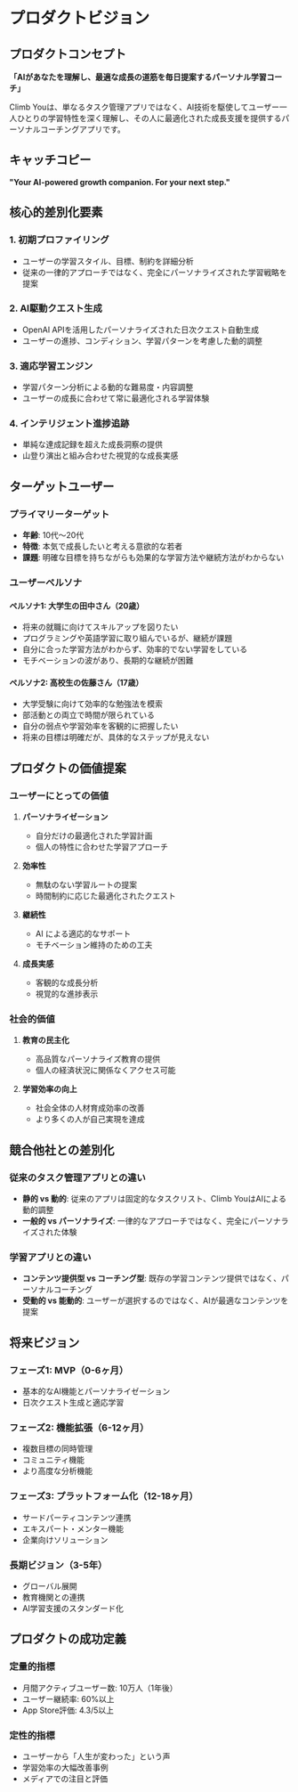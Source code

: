 # プロダクトビジョン

## プロダクトコンセプト

**「AIがあなたを理解し、最適な成長の道筋を毎日提案するパーソナル学習コーチ」**

Climb Youは、単なるタスク管理アプリではなく、AI技術を駆使してユーザー一人ひとりの学習特性を深く理解し、その人に最適化された成長支援を提供するパーソナルコーチングアプリです。

## キャッチコピー

**"Your AI-powered growth companion. For your next step."**

## 核心的差別化要素

### 1. 初期プロファイリング
- ユーザーの学習スタイル、目標、制約を詳細分析
- 従来の一律的アプローチではなく、完全にパーソナライズされた学習戦略を提案

### 2. AI駆動クエスト生成
- OpenAI APIを活用したパーソナライズされた日次クエスト自動生成
- ユーザーの進捗、コンディション、学習パターンを考慮した動的調整

### 3. 適応学習エンジン
- 学習パターン分析による動的な難易度・内容調整
- ユーザーの成長に合わせて常に最適化される学習体験

### 4. インテリジェント進捗追跡
- 単純な達成記録を超えた成長洞察の提供
- 山登り演出と組み合わせた視覚的な成長実感

## ターゲットユーザー

### プライマリーターゲット
- **年齢**: 10代〜20代
- **特徴**: 本気で成長したいと考える意欲的な若者
- **課題**: 明確な目標を持ちながらも効果的な学習方法や継続方法がわからない

### ユーザーペルソナ

#### ペルソナ1: 大学生の田中さん（20歳）
- 将来の就職に向けてスキルアップを図りたい
- プログラミングや英語学習に取り組んでいるが、継続が課題
- 自分に合った学習方法がわからず、効率的でない学習をしている
- モチベーションの波があり、長期的な継続が困難

#### ペルソナ2: 高校生の佐藤さん（17歳）
- 大学受験に向けて効率的な勉強法を模索
- 部活動との両立で時間が限られている
- 自分の弱点や学習効率を客観的に把握したい
- 将来の目標は明確だが、具体的なステップが見えない

## プロダクトの価値提案

### ユーザーにとっての価値

1. **パーソナライゼーション**
   - 自分だけの最適化された学習計画
   - 個人の特性に合わせた学習アプローチ

2. **効率性**
   - 無駄のない学習ルートの提案
   - 時間制約に応じた最適化されたクエスト

3. **継続性**
   - AI による適応的なサポート
   - モチベーション維持のための工夫

4. **成長実感**
   - 客観的な成長分析
   - 視覚的な進捗表示

### 社会的価値

1. **教育の民主化**
   - 高品質なパーソナライズ教育の提供
   - 個人の経済状況に関係なくアクセス可能

2. **学習効率の向上**
   - 社会全体の人材育成効率の改善
   - より多くの人が自己実現を達成

## 競合他社との差別化

### 従来のタスク管理アプリとの違い
- **静的 vs 動的**: 従来のアプリは固定的なタスクリスト、Climb YouはAIによる動的調整
- **一般的 vs パーソナライズ**: 一律的なアプローチではなく、完全にパーソナライズされた体験

### 学習アプリとの違い
- **コンテンツ提供型 vs コーチング型**: 既存の学習コンテンツ提供ではなく、パーソナルコーチング
- **受動的 vs 能動的**: ユーザーが選択するのではなく、AIが最適なコンテンツを提案

## 将来ビジョン

### フェーズ1: MVP（0-6ヶ月）
- 基本的なAI機能とパーソナライゼーション
- 日次クエスト生成と適応学習

### フェーズ2: 機能拡張（6-12ヶ月）
- 複数目標の同時管理
- コミュニティ機能
- より高度な分析機能

### フェーズ3: プラットフォーム化（12-18ヶ月）
- サードパーティコンテンツ連携
- エキスパート・メンター機能
- 企業向けソリューション

### 長期ビジョン（3-5年）
- グローバル展開
- 教育機関との連携
- AI学習支援のスタンダード化

## プロダクトの成功定義

### 定量的指標
- 月間アクティブユーザー数: 10万人（1年後）
- ユーザー継続率: 60%以上
- App Store評価: 4.3/5以上

### 定性的指標
- ユーザーから「人生が変わった」という声
- 学習効率の大幅改善事例
- メディアでの注目と評価